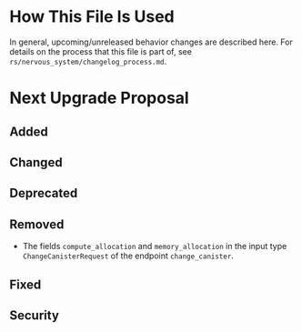 # How This File Is Used

In general, upcoming/unreleased behavior changes are described here. For details
on the process that this file is part of, see
`rs/nervous_system/changelog_process.md`.


# Next Upgrade Proposal

## Added

## Changed

## Deprecated

## Removed
- The fields `compute_allocation` and `memory_allocation` in the input type `ChangeCanisterRequest`
  of the endpoint `change_canister`.

## Fixed

## Security
